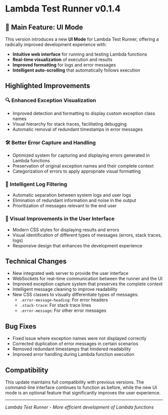 # Lambda Test Runner v0.1.4

## 🎉 Main Feature: UI Mode

This version introduces a new **UI Mode** for Lambda Test Runner, offering a radically improved development experience with:

- **Intuitive web interface** for running and testing Lambda functions
- **Real-time visualization** of execution and results
- **Improved formatting** for logs and error messages
- **Intelligent auto-scrolling** that automatically follows execution

## Highlighted Improvements

### 🔍 Enhanced Exception Visualization
- Improved detection and formatting to display custom exception class names
- Visual hierarchy for stack traces, facilitating debugging
- Automatic removal of redundant timestamps in error messages

### 🛠️ Better Error Capture and Handling
- Optimized system for capturing and displaying errors generated in Lambda functions
- Preservation of original exception names and their complete context
- Categorization of errors to apply appropriate visual formatting

### 🔄 Intelligent Log Filtering
- Automatic separation between system logs and user logs
- Elimination of redundant information and noise in the output
- Prioritization of messages relevant to the end user

### 🎨 Visual Improvements in the User Interface
- Modern CSS styles for displaying results and errors
- Visual identification of different types of messages (errors, stack traces, logs)
- Responsive design that enhances the development experience

## Technical Changes

- New integrated web server to provide the user interface
- WebSockets for real-time communication between the runner and the UI
- Improved exception capture system that preserves the complete context
- Intelligent message cleaning to improve readability
- New CSS classes to visually differentiate types of messages:
  - `.error-message-heading`: For error headers
  - `.stack-trace`: For stack trace lines
  - `.error-message`: For other error messages

## Bug Fixes

- Fixed issue where exception names were not displayed correctly
- Corrected duplication of error messages in certain scenarios
- Removed redundant timestamps that hindered readability
- Improved error handling during Lambda function execution

## Compatibility

This update maintains full compatibility with previous versions. The command-line interface continues to function as before, while the new UI mode is an optional feature that significantly improves the user experience.

---

*Lambda Test Runner - More efficient development of Lambda functions* 